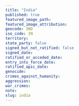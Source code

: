 ```yaml
---
title: "India"
published: true
featured_image_path:
featured_image_attribution:
geocode: IND
iso_code: IN
territory:
state_party: false
signed_but_not_ratified: false
signed_date:
ratified_or_acceded_date:
entry_into_force_date:
ratified_apic_date:
genocide:
crimes_against_humanity:
aggression:
war_crimes:
note:
slug: india
---
```

